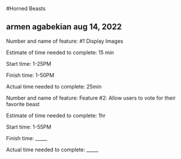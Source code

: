 #Horned Beasts

## armen agabekian aug 14, 2022

Number and name of feature: #1 Display Images

Estimate of time needed to complete: 15 min

Start time: 1-25PM

Finish time: 1-50PM

Actual time needed to complete: 25min

Number and name of feature: Feature #2: Allow users to vote for their favorite beast

Estimate of time needed to complete: 1hr

Start time: 1-55PM

Finish time: _____

Actual time needed to complete: _____